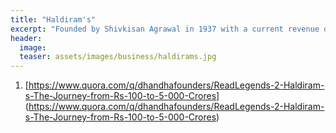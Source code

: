 ```yaml
---
title: "Haldiram's"
excerpt: "Founded by Shivkisan Agrawal in 1937 with a current revenue of INR 5532 crores"
header:
  image: 
  teaser: assets/images/business/haldirams.jpg
---
```



1. [https://www.quora.com/q/dhandhafounders/ReadLegends-2-Haldiram-s-The-Journey-from-Rs-100-to-5-000-Crores]
(https://www.quora.com/q/dhandhafounders/ReadLegends-2-Haldiram-s-The-Journey-from-Rs-100-to-5-000-Crores)